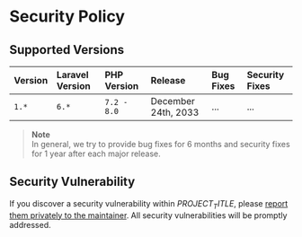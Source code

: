 Security Policy
================================================================================

Supported Versions
--------------------------------------------------------------------------------

**Version** | **Laravel Version** | **PHP Version** | **Release** | **Bug Fixes** | **Security Fixes**
:---------- | :------------------ | :-------------- | :-------------- | :---------- | :-----------------
`1.*` | `6.*` | `7.2 - 8.0` | December 24th, 2033 | ... | ... 

> **Note**  
> In general, we try to provide bug fixes for 6 months and 
security fixes for 1 year after each major release.


Security Vulnerability
--------------------------------------------------------------------------------

If you discover a security vulnerability within $PROJECT_TITLE$, 
please [report them privately to the maintainer]. All security 
vulnerabilities will be promptly addressed.

<!--                            that's all folks!                            -->

[report them privately to the maintainer]: ./../../../security/advisories/new
